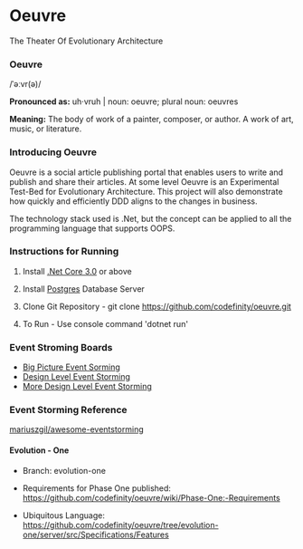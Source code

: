# Oeuvre

The Theater Of Evolutionary Architecture

### Oeuvre
/ˈəːvr(ə)/

**Pronounced as:** uh·vruh | noun: oeuvre; plural noun: oeuvres

**Meaning:** The body of work of a painter, composer, or author. A work of art, music, or literature.

### Introducing Oeuvre

Oeuvre is a social article publishing portal that enables users to write and publish and share their articles. 
At some level Oeuvre is an Experimental Test-Bed for Evolutionary Architecture. This project will also demonstrate how quickly and efficiently DDD aligns to the changes in business.

The technology stack used is .Net, but the concept can be applied to all the programming language that supports OOPS.

### Instructions for Running

1. Install [.Net Core 3.0](https://dotnet.microsoft.com/download/dotnet-core/3.1https://dotnet.microsoft.com/download/dotnet-core/3.1) or above

2. Install [Postgres](https://www.postgresql.org/download/) Database Server

3. Clone Git Repository - git clone https://github.com/codefinity/oeuvre.git

4. To Run - Use console command 'dotnet run'

### Event Stroming Boards

- [Big Picture Event Sorming](https://miro.com/app/board/o9J_knjMlGU=/)
- [Design Level Event Storming](https://miro.com/app/board/o9J_kniwpWE=/)
- [More Design Level Event Storming](https://miro.com/app/board/o9J_knmsmnU=/)

### Event Storming Reference

[mariuszgil/awesome-eventstorming](https://github.com/mariuszgil/awesome-eventstorming)


#### Evolution - One

- Branch: evolution-one 

- Requirements for Phase One published: https://github.com/codefinity/oeuvre/wiki/Phase-One:-Requirements
- Ubiquitous Language: https://github.com/codefinity/oeuvre/tree/evolution-one/server/src/Specifications/Features
